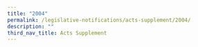 ```yaml
---
title: "2004"
permalink: /legislative-notifications/acts-supplement/2004/
description: ""
third_nav_title: Acts Supplement
---
```

